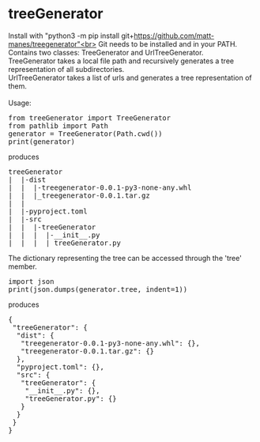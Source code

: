 # treeGenerator<br>
Install with "python3 -m pip install git+https://github.com/matt-manes/treegenerator"<br>
Git needs to be installed and in your PATH.<br>
Contains two classes: TreeGenerator and UrlTreeGenerator.<br>
TreeGenerator takes a local file path and recursively generates a tree representation of all subdirectories.<br>
UrlTreeGenerator takes a list of urls and generates a tree representation of them.<br>
<br>
Usage:<br>
<pre>
from treeGenerator import TreeGenerator
from pathlib import Path
generator = TreeGenerator(Path.cwd())
print(generator)
</pre>
produces<br>
<pre>
treeGenerator
|  |-dist
|  |  |-treegenerator-0.0.1-py3-none-any.whl
|  |  |_treegenerator-0.0.1.tar.gz
|  |
|  |-pyproject.toml
|  |-src
|  |  |-treeGenerator
|  |  |  |-__init__.py
|  |  |  |_treeGenerator.py
</pre>
The dictionary representing the tree can be accessed through the 'tree' member.<br>
<pre>
import json
print(json.dumps(generator.tree, indent=1))
</pre>
produces<br>
<pre>
{
 "treeGenerator": {
  "dist": {
   "treegenerator-0.0.1-py3-none-any.whl": {},
   "treegenerator-0.0.1.tar.gz": {}
  },
  "pyproject.toml": {},
  "src": {
   "treeGenerator": {
    "__init__.py": {},
    "treeGenerator.py": {}
   }
  }
 }
}
</pre>
